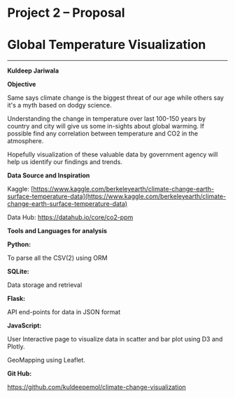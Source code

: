 # Project 2 – Proposal

#

# Global Temperature Visualization

** **

**Kuldeep Jariwala**

**Objective**

Same says climate change is the biggest threat of our age while others say it&#39;s a myth based on dodgy science.

Understanding the change in temperature over last 100-150 years by country and city will give us some in-sights about global warming. If possible find any correlation between temperature and CO2 in the atmosphere.

Hopefully visualization of these valuable data by government agency will help us identify our findings and trends.

**Data Source and Inspiration**

Kaggle: [https://www.kaggle.com/berkeleyearth/climate-change-earth-surface-temperature-data](https://www.kaggle.com/berkeleyearth/climate-change-earth-surface-temperature-data)

Data Hub: https://datahub.io/core/co2-ppm

**Tools and Languages for analysis**

**Python:**

To parse all the CSV(2) using ORM

**SQLite:**

Data storage and retrieval

**Flask:**

API end-points for data in JSON format

**JavaScript:**

User Interactive page to visualize data in scatter and bar plot using D3 and Plotly.

GeoMapping using Leaflet.

**Git Hub:**

https://github.com/kuldeepemol/climate-change-visualization
